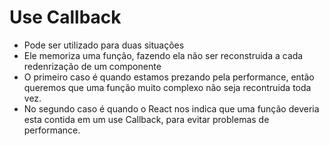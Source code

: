 # Use Callback

- Pode ser utilizado para duas situações
- Ele memoriza uma função, fazendo ela não ser reconstruida a cada redenrização de um componente
- O primeiro caso é quando estamos prezando pela performance, então queremos que uma função muito complexo não seja recontruida toda vez.
- No segundo caso é quando o React nos indica que uma função deveria esta contida em um use Callback, para evitar problemas de performance.
